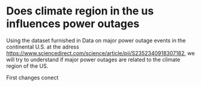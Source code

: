 # Does climate region in the us influences power outages
Using the dataset furnished in Data on major power outage events in the continental U.S. at the adress https://www.sciencedirect.com/science/article/pii/S2352340918307182, we will try to understand if major power outages are related to the climate region of the US.

First changes
conect